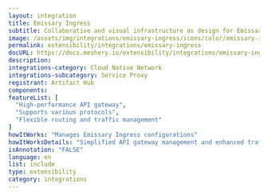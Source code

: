 ```yaml
---
layout: integration
title: Emissary Ingress
subtitle: Collaborative and visual infrastructure as design for Emissary Ingress
image: /assets/img/integrations/emissary-ingress/icons/color/emissary-ingress-color.svg
permalink: extensibility/integrations/emissary-ingress
docURL: https://docs.meshery.io/extensibility/integrations/emissary-ingress
description: 
integrations-category: Cloud Native Network
integrations-subcategory: Service Proxy
registrant: Artifact Hub
components: 
featureList: [
  "High-performance API gateway",
  "Supports various protocols",
  "Flexible routing and traffic management"
]
howItWorks: "Manages Emissary Ingress configurations"
howItWorksDetails: "Simplified API gateway management and enhanced traffic routing in Kubernetes"
isAnnotation: "FALSE"
language: en
list: include
type: extensibility
category: integrations
---
```

